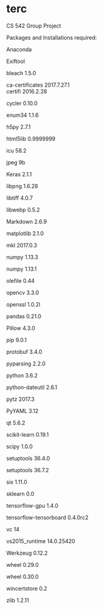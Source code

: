 # terc
CS 542 Group Project


Packages and Installations required:

Anaconda

Exiftool

bleach                    1.5.0                    
  
ca-certificates           2017.7.27.1                   
certifi                   2016.2.28               

cycler                    0.10.0                    
  
enum34                    1.1.6                     
  
h5py                      2.7.1                     
  
html5lib                  0.9999999                 
  
icu                       58.2                     

jpeg                      9b                       

Keras                     2.1.1                    

libpng                    1.6.28                   

libtiff                   4.0.7                    

libwebp                   0.5.2                    

Markdown                  2.6.9                    

matplotlib                2.1.0                    

mkl                       2017.0.3                 

numpy                     1.13.3                   

numpy                     1.13.1                   

olefile                   0.44                    

opencv                    3.3.0                  

openssl                   1.0.2l                 

pandas                    0.21.0                    

Pillow                    4.3.0                     

pip                       9.0.1                    

protobuf                  3.4.0                    

pyparsing                 2.2.0                    

python                    3.6.2                    

python-dateutil           2.6.1                    

pytz                      2017.3                   

PyYAML                    3.12                     

qt                        5.6.2                    

scikit-learn              0.19.1                   

scipy                     1.0.0                     

setuptools                36.4.0                   

setuptools                36.7.2                   

six                       1.11.0                   

sklearn                   0.0                      

tensorflow-gpu            1.4.0                    

tensorflow-tensorboard    0.4.0rc2                 

vc                        14                       

vs2015_runtime            14.0.25420               

Werkzeug                  0.12.2                   

wheel                     0.29.0                   

wheel                     0.30.0                   

wincertstore              0.2                      

zlib                      1.2.11                   
